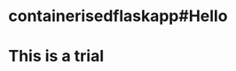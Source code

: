 # containerisedflaskapp#Hello
#  This is a trial
[![<OrinaOisera>](https://circleci.com/<gh/<OrinaOisera>/<containerisedflaskapp>.svg?style=svg)](<https://circleci.com/gh/circleci/circleci-docs>)

